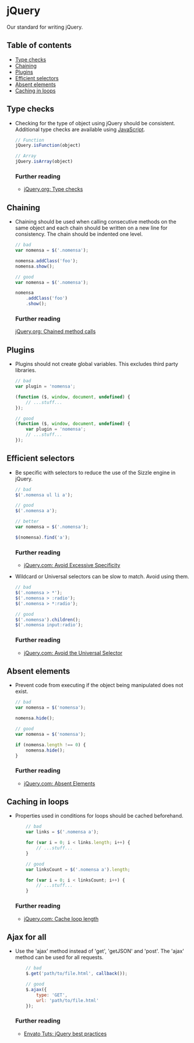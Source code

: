 # jQuery

Our standard for writing jQuery.

## Table of contents

- [Type checks](#type-checks)
- [Chaining](#chaining)
- [Plugins](#plugins)
- [Efficient selectors](#efficient-selectors)
- [Absent elements](#absent-elements)
- [Caching in loops](#caching-in-loops)


## Type checks

- Checking for the type of object using jQuery should be consistent. Additional type checks are available using [JavaScript](../javascript/#type-checks).

    ```javascript
    // Function
    jQuery.isFunction(object)

    // Array
    jQuery.isArray(object)
    ```

    ### Further reading
    - [jQuery.org: Type checks](https://contribute.jquery.org/style-guide/js/#type-checks)


## Chaining

- Chaining should be used when calling consecutive methods on the same object and each chain should be written on a new line for consistency. The chain should be indented one level.

    ```javascript
    // bad
    var nomensa = $('.nomensa');

    nomensa.addClass('foo');
    nomensa.show();

    // good
    var nomensa = $('.nomensa');

    nomensa
        .addClass('foo')
        .show();
    ```

    ### Further reading

    [jQuery.org: Chained method calls](https://contribute.jquery.org/style-guide/js/#chained-method-calls)


## Plugins

- Plugins should not create global variables. This excludes third party libraries.

    ```javascript
    // bad
    var plugin = 'nomensa';

    (function ($, window, document, undefined) {
        // ...stuff...
    });

    // good
    (function ($, window, document, undefined) {
        var plugin = 'nomensa';
        // ...stuff...
    });
    ```


## Efficient selectors

- Be specific with selectors to reduce the use of the Sizzle engine in jQuery.

    ```javascript
    // bad
    $('.nomensa ul li a');

    // good
    $('.nomensa a');

    // better
    var nomensa = $('.nomensa');

    $(nomensa).find('a');
    ```

    ### Further reading
    - [jQuery.com: Avoid Excessive Specificity](http://learn.jquery.com/performance/optimize-selectors/#specificity)

- Wildcard or Universal selectors can be slow to match. Avoid using them.

    ```javascript
    // bad
    $('.nomensa > *');
    $('.nomensa > :radio');
    $('.nomensa > *:radio');

    // good
    $('.nomensa').children();
    $('.nomensa input:radio');
    ```

    ### Further reading

    - [jQuery.com: Avoid the Universal Selector](http://learn.jquery.com/performance/optimize-selectors/#avoid-the-universal-selectory)


## Absent elements

- Prevent code from executing if the object being manipulated does not exist.

    ```javascript
    // bad
    var nomensa = $('nomensa');

    nomensa.hide();

    // good
    var nomensa = $('nomensa');

    if (nomensa.length !== 0) {
        nomensa.hide();
    }
    ```

    ### Further reading

    - [jQuery.com: Absent Elements](http://learn.jquery.com/performance/dont-act-on-absent-elements/)


## Caching in loops

- Properties used in conditions for loops should be cached beforehand.

    ```javascript
        // bad
        var links = $('.nomensa a');

        for (var i = 0; i < links.length; i++) {
            // ...stuff...
        }

        // good
        var linksCount = $('.nomensa a').length;

        for (var i = 0; i < linksCount; i++) {
            // ...stuff...
        }
    ```

    ### Further reading

    - [jQuery.com: Cache loop length](http://learn.jquery.com/performance/cache-loop-length/)

## Ajax for all

- Use the 'ajax' method instead of 'get', 'getJSON' and 'post'. The 'ajax' method can be used for all requests.

    ```javascript
        // bad
        $.get('path/to/file.html', callback());

        // good
        $.ajax({
            type: 'GET',
            url: 'path/to/file.html'
        });
    ```

    ### Further reading

    - [Envato Tuts: jQuery best practices](http://code.tutsplus.com/tutorials/14-helpful-jquery-tricks-notes-and-best-practices--net-14405)
